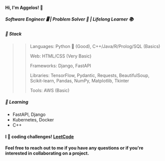 <h4>Hi, I'm Aggelos! 👋</h4>

<h5>Software Engineer 🖥️ | Problem Solver 🧩 | Lifelong Learner 📚</h5>

<h5>🔧 Stack</h5>

>>Languages: Python 🐍 (Good), C++/Java/R/Prolog/SQL (Basics)
>>
>>Web: HTML/CSS (Very Basic)
>>
>>Frameworks: Django, FastAPI
>>
>>Libraries: TensorFlow, Pydantic, Requests, BeautifulSoup, Scikit-learn, Pandas, NumPy, Matplotlib, Tkinter
>>
>>Tools: AWS (Basic)



<h5>🌱 Learning</h5>

- FastAPI, Django
- Kubernetes, Docker
- C++


<h4>I 💙 coding challenges! <a href="https://leetcode.com/papaggalos/">LeetCode</a></h4>

<h4>Feel free to reach out to me if you have any questions or if you're interested in collaborating on a project.</h4>
